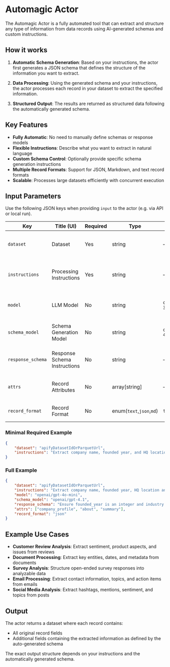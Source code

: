 # Automagic Actor

The Automagic Actor is a fully automated tool that can extract and structure any type of information from data records using AI-generated schemas and custom instructions.

## How it works

1. **Automatic Schema Generation**: Based on your instructions, the actor first generates a JSON schema that defines the structure of the information you want to extract.

2. **Data Processing**: Using the generated schema and your instructions, the actor processes each record in your dataset to extract the specified information.

3. **Structured Output**: The results are returned as structured data following the automatically generated schema.

## Key Features

- **Fully Automatic**: No need to manually define schemas or response models
- **Flexible Instructions**: Describe what you want to extract in natural language
- **Custom Schema Control**: Optionally provide specific schema generation instructions
- **Multiple Record Formats**: Support for JSON, Markdown, and text record formats
- **Scalable**: Processes large datasets efficiently with concurrent execution

## Input Parameters

Use the following JSON keys when providing `input` to the actor (e.g. via API or local run).

| Key | Title (UI) | Required | Type | Default | Description |
| --- | --- | --- | --- | --- | --- |
| `dataset` | Dataset | Yes | string | – | Apify dataset ID or URL to a parquet file containing records to process. |
| `instructions` | Processing Instructions | Yes | string | – | What to extract and how to process each record. Drives both schema generation and extraction. |
| `model` | LLM Model | No | string | `openai/gpt-3.5-turbo` | LLM provider/model for data processing (format `provider/model`). |
| `schema_model` | Schema Generation Model | No | string | `openai/gpt-4.1` | LLM provider/model used specifically to generate the JSON schema. |
| `response_schema` | Response Schema Instructions | No | string | – | Extra instructions constraining/overriding automatic schema generation. |
| `attrs` | Record Attributes | No | array[string] | – | Subset of record attribute names to include in prompts. All are used if omitted. |
| `record_format` | Record Format | No | enum(`text`,`json`,`md`) | `text` | Formatting of record data in the LLM prompt. |

### Minimal Required Example

```json
{
	"dataset": "apifyDatasetIdOrParquetUrl",
	"instructions": "Extract company name, founded year, and HQ location from each profile."
}
```

### Full Example

```json
{
	"dataset": "apifyDatasetIdOrParquetUrl",
	"instructions": "Extract company name, founded year, HQ location and classify the industry. Output industry as one of: SaaS, FinTech, Health, Other.",
	"model": "openai/gpt-4o-mini",
	"schema_model": "openai/gpt-4.1",
	"response_schema": "Ensure founded_year is an integer and industry is one of the allowed enum values.",
	"attrs": ["company_profile", "about", "summary"],
	"record_format": "json"
}
```

## Example Use Cases

- **Customer Review Analysis**: Extract sentiment, product aspects, and issues from reviews
- **Document Processing**: Extract key entities, dates, and metadata from documents  
- **Survey Analysis**: Structure open-ended survey responses into analyzable data
- **Email Processing**: Extract contact information, topics, and action items from emails
- **Social Media Analysis**: Extract hashtags, mentions, sentiment, and topics from posts

## Output

The actor returns a dataset where each record contains:
- All original record fields
- Additional fields containing the extracted information as defined by the auto-generated schema

The exact output structure depends on your instructions and the automatically generated schema.
